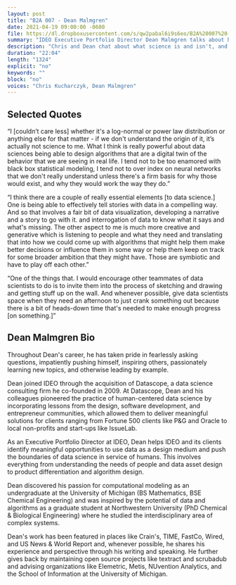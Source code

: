 ```yaml
---
layout: post
title: "B2A 007 - Dean Malmgren"
date: 2021-04-19 09:00:00 -0600
file: https://dl.dropboxusercontent.com/s/qw2pabal6i9s6eo/B2A%20007%20-%20Dean%20Malmgren.mp3
summary: "IDEO Executive Portfolio Director Dean Malmgren talks about his background in complex systems and his lack of a background in statistics."
description: "Chris and Dean chat about what science is and isn't, and also about Hallmark greeting cards."
duration: "22:04" 
length: "1324"
explicit: "no" 
keywords: ""
block: "no" 
voices: "Chris Kucharczyk, Dean Malmgren"
---
```


## Selected Quotes

“I \[couldn’t care less\] whether it's a log-normal or power law distribution or anything else for that matter - if we don't understand the origin of it, it’s actually not science to me. What I think is really powerful about data sciences being able to design algorithms that are a digital twin of the behavior that we are seeing in real life. I tend not to be too enamored with black box statistical modeling, I tend not to over index on neural networks that we don't really understand unless there's a firm basis for why those would exist, and why they would work the way they do.”

“I think there are a couple of really essential elements [to data science.] One is being able to effectively tell stories with data in a compelling way. And so that involves a fair bit of data visualization, developing a narrative and a story to go with it. and interrogation of data to know what it says and what's missing. The other aspect to me is much more creative and generative which is listening to people and what they need and translating that into how we could come up with algorithms that might help them make better decisions or influence them in some way or help them keep on track for some broader ambition that they might have. Those are symbiotic and have to play off each other.”

“One of the things that. I would encourage other teammates of data scientists to do is to invite them into the process of sketching and drawing and getting stuff up on the wall. And whenever possible, give data scientists space when they need an afternoon to just crank something out because there is a bit of heads-down time that's needed to make enough progress \[on something.\]”

## Dean Malmgren Bio

Throughout Dean's career, he has taken pride in fearlessly asking questions, impatiently pushing himself, inspiring others, passionately learning new topics, and otherwise leading by example.

Dean joined IDEO through the acquisition of Datascope, a data science consulting firm he co-founded in 2009. At Datascope, Dean and his colleagues pioneered the practice of human-centered data science by incorporating lessons from the design, software development, and entrepreneur communities, which allowed them to deliver meaningful solutions for clients ranging from Fortune 500 clients like P&G and Oracle to local non-profits and start-ups like IssueLab.

As an Executive Portfolio Director at IDEO, Dean helps IDEO and its clients identify meaningful opportunities to use data as a design medium and push the boundaries of data science in service of humans. This involves everything from understanding the needs of people and data asset design to product differentiation and algorithm design.

Dean discovered his passion for computational modeling as an undergraduate at the University of Michigan (BS Mathematics, BSE Chemical Engineering) and was inspired by the potential of data and algorithms as a graduate student at Northwestern University (PhD Chemical & Biological Engineering) where he studied the interdisciplinary area of complex systems.

Dean's work has been featured in places like Crain's, TIME, FastCo, Wired, and US News & World Report and, whenever possible, he shares his experience and perspective through his writing and speaking. He further gives back by maintaining open source projects like textract and scrubadub and advising organizations like Elemetric, Metis, NUvention Analytics, and the School of Information at the University of Michigan.
